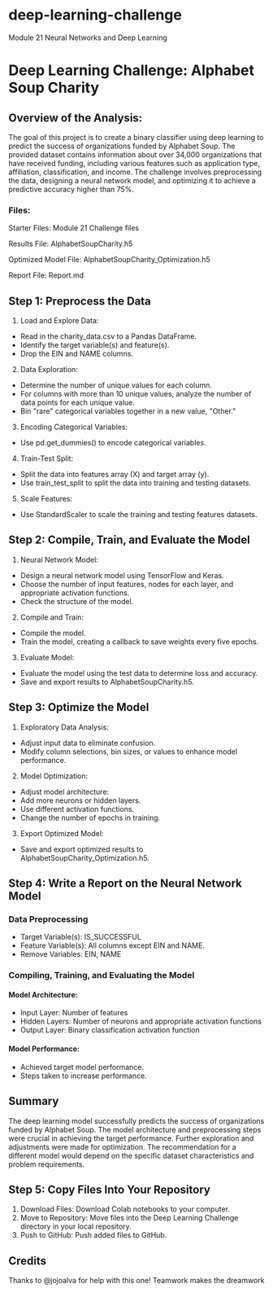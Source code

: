 # deep-learning-challenge
Module 21 Neural Networks and Deep Learning

# Deep Learning Challenge: Alphabet Soup Charity
## Overview of the Analysis:
The goal of this project is to create a binary classifier using deep learning to predict the success of organizations funded by Alphabet Soup. The provided dataset contains information about over 34,000 organizations that have received funding, including various features such as application type, affiliation, classification, and income. The challenge involves preprocessing the data, designing a neural network model, and optimizing it to achieve a predictive accuracy higher than 75%.

### Files:
Starter Files: Module 21 Challenge files

Results File: AlphabetSoupCharity.h5

Optimized Model File: AlphabetSoupCharity_Optimization.h5

Report File: Report.md

## Step 1: Preprocess the Data
1. Load and Explore Data:
  - Read in the charity_data.csv to a Pandas DataFrame.
  - Identify the target variable(s) and feature(s).
  - Drop the EIN and NAME columns.
2. Data Exploration:
 - Determine the number of unique values for each column.
 - For columns with more than 10 unique values, analyze the number of data points for each unique value.
 - Bin "rare" categorical variables together in a new value, "Other."
3. Encoding Categorical Variables:
 - Use pd.get_dummies() to encode categorical variables.
4. Train-Test Split:
 - Split the data into features array (X) and target array (y).
 - Use train_test_split to split the data into training and testing datasets.
5. Scale Features:
 - Use StandardScaler to scale the training and testing features datasets.

## Step 2: Compile, Train, and Evaluate the Model
1. Neural Network Model:
 - Design a neural network model using TensorFlow and Keras.
 - Choose the number of input features, nodes for each layer, and appropriate activation functions.
 - Check the structure of the model.
2. Compile and Train:
 - Compile the model.
 - Train the model, creating a callback to save weights every five epochs.
3. Evaluate Model:
 - Evaluate the model using the test data to determine loss and accuracy.
 - Save and export results to AlphabetSoupCharity.h5.

## Step 3: Optimize the Model
1. Exploratory Data Analysis:
 - Adjust input data to eliminate confusion.
 - Modify column selections, bin sizes, or values to enhance model performance.
2. Model Optimization:
 - Adjust model architecture:
 - Add more neurons or hidden layers.
 - Use different activation functions.
 - Change the number of epochs in training.
3. Export Optimized Model:
 - Save and export optimized results to AlphabetSoupCharity_Optimization.h5.

## Step 4: Write a Report on the Neural Network Model
### Data Preprocessing
- Target Variable(s): IS_SUCCESSFUL
- Feature Variable(s): All columns except EIN and NAME.
- Remove Variables: EIN, NAME

### Compiling, Training, and Evaluating the Model
#### Model Architecture:
- Input Layer: Number of features
- Hidden Layers: Number of neurons and appropriate activation functions
- Output Layer: Binary classification activation function
#### Model Performance:
- Achieved target model performance.
- Steps taken to increase performance.

## Summary
The deep learning model successfully predicts the success of organizations funded by Alphabet Soup. The model architecture and preprocessing steps were crucial in achieving the target performance. Further exploration and adjustments were made for optimization. The recommendation for a different model would depend on the specific dataset characteristics and problem requirements.

## Step 5: Copy Files Into Your Repository
1. Download Files: Download Colab notebooks to your computer.
2. Move to Repository: Move files into the Deep Learning Challenge directory in your local repository.
3. Push to GitHub: Push added files to GitHub.

## Credits
Thanks to @jojoalva for help with this one! Teamwork makes the dreamwork
